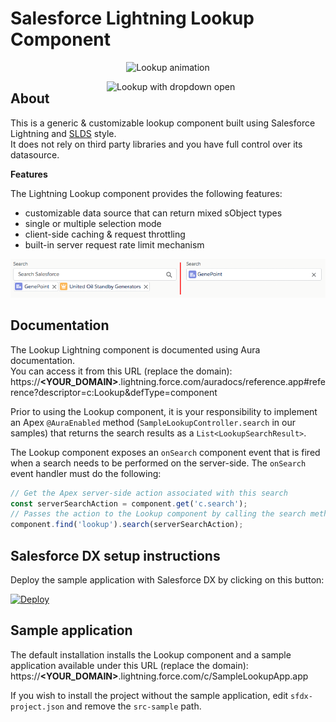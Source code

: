 # Salesforce Lightning Lookup Component

<p align="center">
    <img src="screenshots/lookup-animation.gif" alt="Lookup animation"/>
</p>

<img src="screenshots/dropdown-open.png" alt="Lookup with dropdown open" width="350" align="right"/>

## About
This is a generic &amp; customizable lookup component built using Salesforce Lightning and [SLDS](https://www.lightningdesignsystem.com/) style.<br/>
It does not rely on third party libraries and you have full control over its datasource.

<b>Features</b>

The Lightning Lookup component provides the following features:
- customizable data source that can return mixed sObject types
- single or multiple selection mode
- client-side caching & request throttling
- built-in server request rate limit mechanism

<p align="center">
    <img src="screenshots/selection-types.png" alt="Multiple or single entry lookup"/>
</p>

## Documentation
The Lookup Lightning component is documented using Aura documentation.<br/>
You can access it from this URL (replace the domain):<br/>
https://<b>&lt;YOUR_DOMAIN&gt;</b>.lightning.force.com/auradocs/reference.app#reference?descriptor=c:Lookup&defType=component

Prior to using the Lookup component, it is your responsibility to implement an Apex `@AuraEnabled` method (`SampleLookupController.search` in our samples) that returns the search results as a `List<LookupSearchResult>`.

The Lookup component exposes an `onSearch` component event that is fired when a search needs to be performed on the server-side.
The `onSearch` event handler must do the following:
```js
// Get the Apex server-side action associated with this search
const serverSearchAction = component.get('c.search');
// Passes the action to the Lookup component by calling the search method
component.find('lookup').search(serverSearchAction);
```


## Salesforce DX setup instructions
Deploy the sample application with Salesforce DX by clicking on this button:

[![Deploy](https://deploy-to-sfdx.com/dist/assets/images/DeployToSFDX.svg)](https://deploy-to-sfdx.com)


## Sample application
The default installation installs the Lookup component and a sample application available under this URL (replace the domain):<br/>
https://<b>&lt;YOUR_DOMAIN&gt;</b>.lightning.force.com/c/SampleLookupApp.app

If you wish to install the project without the sample application, edit `sfdx-project.json` and remove the `src-sample` path.
